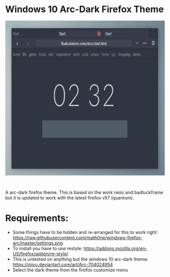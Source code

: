 # Windows 10 Arc-Dark Firefox Theme

<img align="center" width="696" height="489" src="https://raw.githubusercontent.com/math0ne/windows-firefox-arc/master/screenshot.png">

&nbsp;

A arc-dark firefox theme.  This is based on the work neiio and badluckframe but it is updated to work with the latest firefox v57 (quantum).

# Requirements:
* Some things have to be hidden and re-arranged for this to work right: https://raw.githubusercontent.com/math0ne/windows-firefox-arc/master/settings.png
* To install you have to use restyle: https://addons.mozilla.org/en-US/firefox/addon/re-style/
* This is untested on anything but the windows 10 arc-dark theme: https://niivu.deviantart.com/art/Arc-704024954
* Select the dark theme from the firefox customize menu
